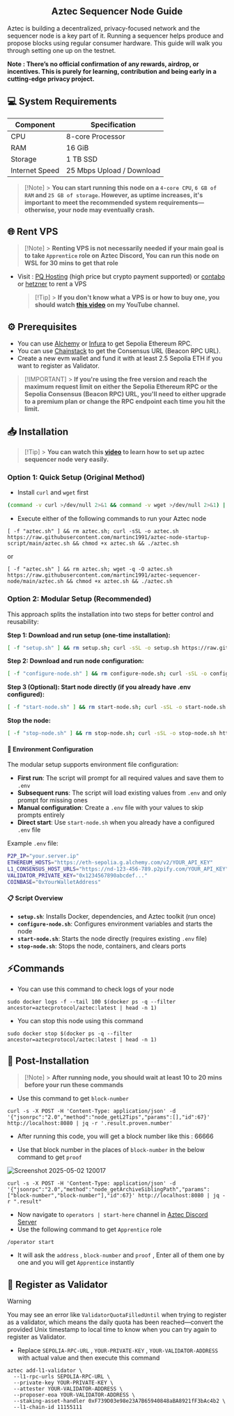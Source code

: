 <h2 align=center>Aztec Sequencer Node Guide</h2>

Aztec is building a decentralized, privacy-focused network and the sequencer node is a key part of it. Running a sequencer helps produce and propose blocks using regular consumer hardware. This guide will walk you through setting one up on the testnet.

**Note : There’s no official confirmation of any rewards, airdrop, or incentives. This is purely for learning, contribution and being early in a cutting-edge privacy project.**

## 💻 System Requirements

| Component      | Specification             |
| -------------- | ------------------------- |
| CPU            | 8-core Processor          |
| RAM            | 16 GiB                    |
| Storage        | 1 TB SSD                  |
| Internet Speed | 25 Mbps Upload / Download |

> [!Note] > **You can start running this node on a `4-core CPU`, `6 GB of RAM` and `25 GB of storage`. However, as uptime increases, it's important to meet the recommended system requirements—otherwise, your node may eventually crash.**

## 🌐 Rent VPS

> [!Note] > **Renting VPS is not necessarily needed if your main goal is to take `Apprentice` role on Aztec Discord, You can run this node on WSL for 30 mins to get that role**

- Visit : [PQ Hosting](https://pq.hosting/?from=622403&lang=en) (high price but crypto payment supported) or [contabo](https://contabo.com/en) or [hetzner](https://www.hetzner.com/cloud) to rent a VPS
  > [!Tip] > **If you don't know what a VPS is or how to buy one, you should watch [this video](https://youtu.be/vNBlRMnHggA?si=G1huqYU3ylCGoTQE) on my YouTube channel.**

## ⚙️ Prerequisites

- You can use [Alchemy](https://dashboard.alchemy.com/apps) or [Infura](https://developer.metamask.io/register) to get Sepolia Ethereum RPC.
- You can use [Chainstack](https://chainstack.com/global-nodes) to get the Consensus URL (Beacon RPC URL).
- Create a new evm wallet and fund it with at least 2.5 Sepolia ETH if you want to register as Validator.

> [!IMPORTANT] > **If you're using the free version and reach the maximum request limit on either the Sepolia Ethereum RPC or the Sepolia Consensus (Beacon RPC) URL, you'll need to either upgrade to a premium plan or change the RPC endpoint each time you hit the limit.**

## 📥 Installation

> [!Tip] > **You can watch this [video](https://youtu.be/2mBIRmMPSEM?si=TG5MRwQyZ5XqcfLI) to learn how to set up aztec sequencer node very easily.**

### Option 1: Quick Setup (Original Method)

- Install `curl` and `wget` first

```bash
(command -v curl >/dev/null 2>&1 && command -v wget >/dev/null 2>&1) || sudo apt-get update; command -v curl >/dev/null 2>&1 || sudo apt-get install -y curl; command -v wget >/dev/null 2>&1 || sudo apt-get install -y wget
```

- Execute either of the following commands to run your Aztec node

```
[ -f "aztec.sh" ] && rm aztec.sh; curl -sSL -o aztec.sh https://raw.githubusercontent.com/martinc1991/aztec-node-startup-script/main/aztec.sh && chmod +x aztec.sh && ./aztec.sh
```

or

```
[ -f "aztec.sh" ] && rm aztec.sh; wget -q -O aztec.sh https://raw.githubusercontent.com/martinc1991/aztec-sequencer-node/main/aztec.sh && chmod +x aztec.sh && ./aztec.sh
```

### Option 2: Modular Setup (Recommended)

This approach splits the installation into two steps for better control and reusability:

**Step 1: Download and run setup (one-time installation):**

```bash
[ -f "setup.sh" ] && rm setup.sh; curl -sSL -o setup.sh https://raw.githubusercontent.com/martinc1991/aztec-node-startup-script/main/setup.sh && chmod +x setup.sh && ./setup.sh
```

**Step 2: Download and run node configuration:**

```bash
[ -f "configure-node.sh" ] && rm configure-node.sh; curl -sSL -o configure-node.sh https://raw.githubusercontent.com/martinc1991/aztec-node-startup-script/main/configure-node.sh && chmod +x configure-node.sh && ./configure-node.sh
```

**Step 3 (Optional): Start node directly (if you already have .env configured):**

```bash
[ -f "start-node.sh" ] && rm start-node.sh; curl -sSL -o start-node.sh https://raw.githubusercontent.com/martinc1991/aztec-node-startup-script/main/start-node.sh && chmod +x start-node.sh && ./start-node.sh
```

**Stop the node:**

```bash
[ -f "stop-node.sh" ] && rm stop-node.sh; curl -sSL -o stop-node.sh https://raw.githubusercontent.com/martinc1991/aztec-node-startup-script/main/stop-node.sh && chmod +x stop-node.sh && ./stop-node.sh
```

#### 🔧 Environment Configuration

The modular setup supports environment file configuration:

- **First run**: The script will prompt for all required values and save them to `.env`
- **Subsequent runs**: The script will load existing values from `.env` and only prompt for missing ones
- **Manual configuration**: Create a `.env` file with your values to skip prompts entirely
- **Direct start**: Use `start-node.sh` when you already have a configured `.env` file

Example `.env` file:

```bash
P2P_IP="your.server.ip"
ETHEREUM_HOSTS="https://eth-sepolia.g.alchemy.com/v2/YOUR_API_KEY"
L1_CONSENSUS_HOST_URLS="https://nd-123-456-789.p2pify.com/YOUR_API_KEY"
VALIDATOR_PRIVATE_KEY="0x1234567890abcdef..."
COINBASE="0xYourWalletAddress"
```

#### 📋 Script Overview

- **`setup.sh`**: Installs Docker, dependencies, and Aztec toolkit (run once)
- **`configure-node.sh`**: Configures environment variables and starts the node
- **`start-node.sh`**: Starts the node directly (requires existing `.env` file)
- **`stop-node.sh`**: Stops the node, containers, and clears ports

## ⚡Commands

- You can use this command to check logs of your node

```
sudo docker logs -f --tail 100 $(docker ps -q --filter ancestor=aztecprotocol/aztec:latest | head -n 1)
```

- You can stop this node using this command

```
sudo docker stop $(docker ps -q --filter ancestor=aztecprotocol/aztec:latest | head -n 1)
```

## 🧩 Post-Installation

> [!Note] > **After running node, you should wait at least 10 to 20 mins before your run these commands**

- Use this command to get `block-number`

```
curl -s -X POST -H 'Content-Type: application/json' -d '{"jsonrpc":"2.0","method":"node_getL2Tips","params":[],"id":67}' http://localhost:8080 | jq -r '.result.proven.number'
```

- After running this code, you will get a block number like this : 66666

- Use that block number in the places of `block-number` in the below command to get `proof`

![Screenshot 2025-05-02 120017](https://github.com/user-attachments/assets/ed5ba08e-a1a9-48bc-8518-b23211ac7588)

```
curl -s -X POST -H 'Content-Type: application/json' -d '{"jsonrpc":"2.0","method":"node_getArchiveSiblingPath","params":["block-number","block-number"],"id":67}' http://localhost:8080 | jq -r ".result"
```

- Now navigate to `operators | start-here` channel in [Aztec Discord Server](https://discord.com/invite/aztec)
- Use the following command to get `Apprentice` role

```
/operator start
```

- It will ask the `address` , `block-number` and `proof` , Enter all of them one by one and you will get `Apprentice` instantly

## 🚀 Register as Validator

> [!WARNING]
> You may see an error like `ValidatorQuotaFilledUntil` when trying to register as a validator, which means the daily quota has been reached—convert the provided Unix timestamp to local time to know when you can try again to register as Validator.

- Replace `SEPOLIA-RPC-URL` , `YOUR-PRIVATE-KEY` , `YOUR-VALIDATOR-ADDRESS` with actual value and then execute this command

```
aztec add-l1-validator \
  --l1-rpc-urls SEPOLIA-RPC-URL \
  --private-key YOUR-PRIVATE-KEY \
  --attester YOUR-VALIDATOR-ADDRESS \
  --proposer-eoa YOUR-VALIDATOR-ADDRESS \
  --staking-asset-handler 0xF739D03e98e23A7B65940848aBA8921fF3bAc4b2 \
  --l1-chain-id 11155111
```
